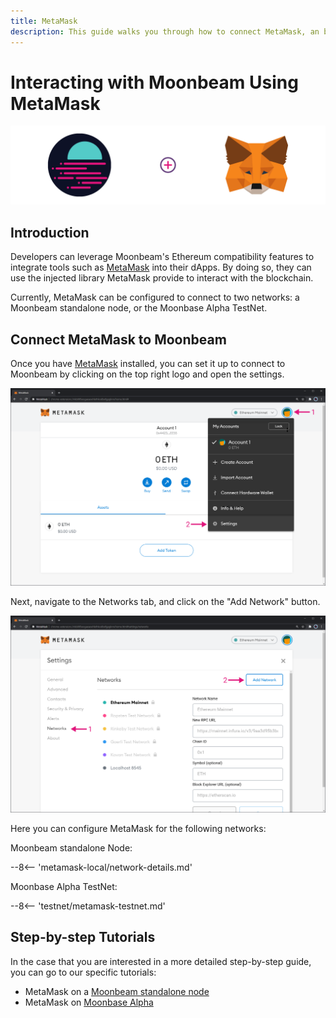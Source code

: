 ```yaml
---
title: MetaMask
description: This guide walks you through how to connect MetaMask, an browser based Ethereum wallet, to Moonbeam.
---
```


# Interacting with Moonbeam Using MetaMask

![Intro diagram](/images/metamask/integrations-metamask-0.png)

## Introduction

Developers can leverage Moonbeam's Ethereum compatibility features to integrate tools such as [MetaMask](https://metamask.io/) into their dApps. By doing so, they can use the injected library MetaMask provide to interact with the blockchain.

Currently, MetaMask can be configured to connect to two networks: a Moonbeam standalone node, or the Moonbase Alpha TestNet. 

## Connect MetaMask to Moonbeam

Once you have [MetaMask](https://metamask.io/) installed, you can set it up to connect to Moonbeam by clicking on the top right logo and open the settings.

![MetaMask3](/images/testnet/testnet-metamask3.png)

Next, navigate to the Networks tab, and click on the "Add Network" button.

![MetaMask4](/images/testnet/testnet-metamask4.png)

Here you can configure MetaMask for the following networks:

Moonbeam standalone Node:

--8<-- 'metamask-local/network-details.md'

Moonbase Alpha TestNet:

--8<-- 'testnet/metamask-testnet.md'

## Step-by-step Tutorials

In the case that you are interested in a more detailed step-by-step guide, you can go to our specific tutorials:

 - MetaMask on a [Moonbeam standalone node](/getting-started/local-node/using-metamask/)
 - MetaMask on [Moonbase Alpha](/getting-started/testnet/using-metamask/)